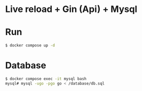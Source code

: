 # Live reload + Gin (Api) + Mysql

# Run
```bash
$ docker compose up -d
```

# Database
```bash
$ docker compose exec -it mysql bash
mysql# mysql -ugo -pgo go < /database/db.sql
```
